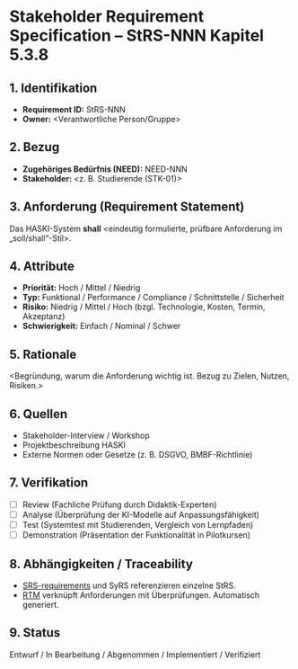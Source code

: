 # Stakeholder Requirement Specification – StRS-NNN Kapitel 5.3.8

## 1. Identifikation
- **Requirement ID:** StRS-NNN
- **Owner:** <Verantwortliche Person/Gruppe>  

## 2. Bezug
- **Zugehöriges Bedürfnis (NEED):** NEED-NNN  
- **Stakeholder:** <z. B. Studierende (STK-01)>  

## 3. Anforderung (Requirement Statement)
Das HASKI-System **shall** <eindeutig formulierte, prüfbare Anforderung im „soll/shall“-Stil>.

## 4. Attribute
- **Priorität:** Hoch / Mittel / Niedrig  
- **Typ:** Funktional / Performance / Compliance / Schnittstelle / Sicherheit  
- **Risiko:** Niedrig / Mittel / Hoch (bzgl. Technologie, Kosten, Termin, Akzeptanz)  
- **Schwierigkeit:** Einfach / Nominal / Schwer  

## 5. Rationale
<Begründung, warum die Anforderung wichtig ist. Bezug zu Zielen, Nutzen, Risiken.>

## 6. Quellen
- Stakeholder-Interview / Workshop  
- Projektbeschreibung HASKI  
- Externe Normen oder Gesetze (z. B. DSGVO, BMBF-Richtlinie)  

## 7. Verifikation
- [ ] Review (Fachliche Prüfung durch Didaktik-Experten)
- [ ] Analyse (Überprüfung der KI-Modelle auf Anpassungsfähigkeit)
- [ ] Test (Systemtest mit Studierenden, Vergleich von Lernpfaden)
- [ ] Demonstration (Präsentation der Funktionalität in Pilotkursen)

## 8. Abhängigkeiten / Traceability
- [SRS-requirements](../../requirements/HASKI-REQ-NNNN.md) und SyRS referenzieren einzelne StRS.
- [RTM](../../rtm/RTM.csv) verknüpft Anforderungen mit Überprüfungen. Automatisch generiert.

## 9. Status
Entwurf / In Bearbeitung / Abgenommen / Implementiert / Verifiziert